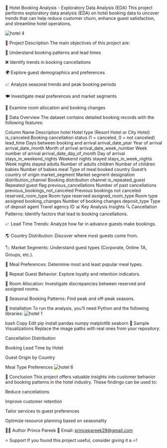 🏨 Hotel Booking Analysis - Exploratory Data Analysis (EDA)
This project performs exploratory data analysis (EDA) on hotel booking data to uncover trends that can help reduce customer churn, enhance guest satisfaction, and streamline hotel operations.

![hotel 4](https://github.com/user-attachments/assets/9ef533f8-a6ac-4c8b-a4af-c6c38c16dd02)

📌 Project Description
The main objectives of this project are:

📅 Understand booking patterns and lead times

❌ Identify trends in booking cancellations

🌍 Explore guest demographics and preferences

📈 Analyze seasonal trends and peak booking periods

🍽️ Investigate meal preferences and market segments

🏨 Examine room allocation and booking changes

🧾 Data Overview
The dataset contains detailed booking records with the following features:

Column Name	Description
hotel	Hotel type (Resort Hotel or City Hotel)
is_canceled	Booking cancellation status (1 = canceled, 0 = not canceled)
lead_time	Days between booking and arrival
arrival_date_year	Year of arrival
arrival_date_month	Month of arrival
arrival_date_week_number	Week number of arrival
arrival_date_day_of_month	Day of arrival
stays_in_weekend_nights	Weekend nights stayed
stays_in_week_nights	Week nights stayed
adults	Number of adults
children	Number of children
babies	Number of babies
meal	Type of meal booked
country	Guest’s country of origin
market_segment	Market segment designation
distribution_channel	Booking distribution channel
is_repeated_guest	Repeated guest flag
previous_cancellations	Number of past cancellations
previous_bookings_not_canceled	Previous bookings not canceled
reserved_room_type	Room type reserved
assigned_room_type	Room type assigned
booking_changes	Number of booking changes
deposit_type	Type of deposit
agent	Travel agency ID
📊 Key Analysis Insights
🔍 Cancellation Patterns: Identify factors that lead to booking cancellations.

📈 Lead Time Trends: Analyze how far in advance guests make bookings.

🌎 Country Distribution: Discover where most guests come from.

🏷️ Market Segments: Understand guest types (Corporate, Online TA, Groups, etc.).

🍴 Meal Preferences: Determine most and least popular meal types.

🔁 Repeat Guest Behavior: Explore loyalty and retention indicators.

🛌 Room Allocation: Investigate discrepancies between reserved and assigned rooms.

📆 Seasonal Booking Patterns: Find peak and off-peak seasons.

🧰 Installation
To run the analysis, you’ll need Python and the following libraries:
![hotel 1](https://github.com/user-attachments/assets/584183cc-2a0d-4b2c-99df-2e15319cbe77)


bash
Copy
Edit
pip install pandas numpy matplotlib seaborn
📸 Sample Visualizations
Replace the image paths with real ones from your repository:

Cancellation Distribution

Booking Lead Time by Hotel

Guest Origin by Country

Meal Type Preferences
![hotel 6](https://github.com/user-attachments/assets/84acb4f7-fdd2-40e8-89d7-e60fb18aecb3)


🧠 Conclusion
This project offers valuable insights into customer behavior and booking patterns in the hotel industry. These findings can be used to:

Reduce cancellations

Improve customer retention

Tailor services to guest preferences

Optimize resource planning based on seasonality

👨‍💻 Author
Prince Pareek
📧 Email: princepareek29@gmail.com

⭐ Support
If you found this project useful, consider giving it a ⭐!
